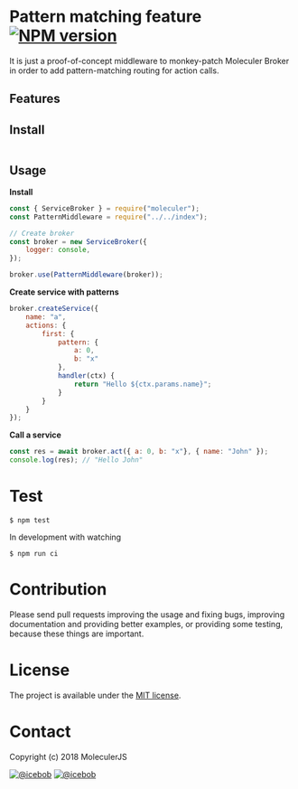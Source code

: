# Pattern matching feature  [![NPM version](https://img.shields.io/npm/v/pattern.svg)](https://www.npmjs.com/package/pattern)
It is just a proof-of-concept middleware to monkey-patch Moleculer Broker in order to add pattern-matching routing for action calls.

## Features

## Install
```
```

## Usage

**Install**
```js
const { ServiceBroker } = require("moleculer");
const PatternMiddleware	= require("../../index");

// Create broker
const broker = new ServiceBroker({
    logger: console,
});

broker.use(PatternMiddleware(broker));
```

**Create service with patterns**
```js
broker.createService({
    name: "a",
    actions: {
        first: {
            pattern: {
                a: 0,
                b: "x"
            },
            handler(ctx) {
                return "Hello ${ctx.params.name}";
            }
        }
    }
});
```

**Call a service**
```js
const res = await broker.act({ a: 0, b: "x"}, { name: "John" });
console.log(res); // "Hello John"
```


# Test
```
$ npm test
```

In development with watching

```
$ npm run ci
```

# Contribution
Please send pull requests improving the usage and fixing bugs, improving documentation and providing better examples, or providing some testing, because these things are important.

# License
The project is available under the [MIT license](https://tldrlegal.com/license/mit-license).

# Contact
Copyright (c) 2018 MoleculerJS

[![@icebob](https://img.shields.io/badge/github-moleculerjs-green.svg)](https://github.com/moleculerjs) [![@icebob](https://img.shields.io/badge/twitter-Icebobcsi-blue.svg)](https://twitter.com/Icebobcsi)